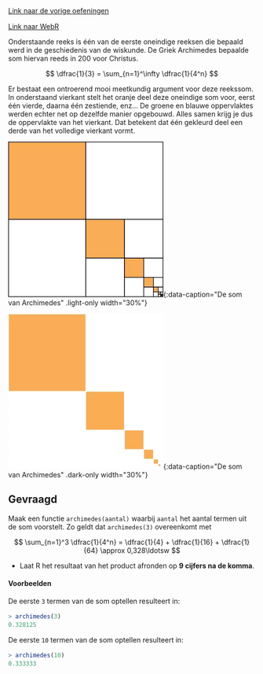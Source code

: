 <div class="text-end">
    <a class="btn btn-filled with-icon" href="https://dodona.be/nl/courses/2690" target="_blank"><i class="mdi mdi-backburger mdi-24" title="link"></i>Link naar de vorige oefeningen</a>
</div>

<div class="text-end" style="margin-top:15px">
    <a class="btn btn-filled with-icon" href="https://webr.r-wasm.org/latest/" target="_blank"><i class="mdi mdi-cloud-tags mdi-24" title="link"></i>Link naar WebR</a>
</div>

Onderstaande reeks is één van de eerste oneindige reeksen die bepaald werd in de geschiedenis van de wiskunde. De Griek Archimedes bepaalde som hiervan reeds in 200 voor Christus.

$$
\dfrac{1}{3} = \sum_{n=1}^\infty \dfrac{1}{4^n}
$$

Er bestaat een ontroerend mooi meetkundig argument voor deze reekssom. In onderstaand vierkant stelt het oranje deel deze oneindige som voor, eerst één vierde, daarna één zestiende, enz... De groene en blauwe oppervlaktes werden echter net op dezelfde manier opgebouwd. Alles samen krijg je dus de oppervlakte van het vierkant. Dat betekent dat één gekleurd deel een derde van het volledige vierkant vormt.

![De som van Archimedes](media/image.png "De som van Archimedes"){:data-caption="De som van Archimedes" .light-only width="30%"}

![De som van Archimedes](media/image_dark.png "De som van Archimedes"){:data-caption="De som van Archimedes" .dark-only width="30%"}

## Gevraagd

Maak een functie `archimedes(aantal)` waarbij `aantal` het aantal termen uit de som voorstelt. Zo geldt dat `archimedes(3)` overeenkomt met 

$$
\sum_{n=1}^3 \dfrac{1}{4^n} = \dfrac{1}{4} + \dfrac{1}{16} + \dfrac{1}{64} \approx 0,328\ldotsw
$$

- Laat R het resultaat van het product afronden op **9 cijfers na de komma**.

#### Voorbeelden

De eerste `3` termen van de som optellen resulteert in:

 ```R
 > archimedes(3)
0.328125
 ```

 De eerste `10` termen van de som optellen resulteert in:

 ```R
 > archimedes(10)
 0.333333
 ```
